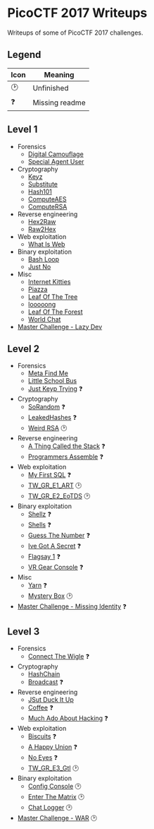# PicoCTF 2017 Writeups

Writeups of some of PicoCTF 2017 challenges.

## Legend

| Icon | Meaning |
| --- | --- |
| 🕑 | Unfinished |
| ❓ | Missing readme |

## Level 1

* Forensics
    * [Digital Camouflage](./level-1/forensics/digital-camouflage)
    * [Special Agent User](./level-1/forensics/special-agent-user)
* Cryptography
    * [Keyz](./level-1/cryptography/keyz)
    * [Substitute](./level-1/cryptography/substitute)
    * [Hash101](./level-1/cryptography/hash101)
    * [ComputeAES](./level-1/cryptography/computeaes)
    * [ComputeRSA](./level-1/cryptography/computersa)
* Reverse engineering
    * [Hex2Raw](./level-1/reverse-engineering/hex2raw)
    * [Raw2Hex](./level-1/reverse-engineering/raw2hex)
* Web exploitation
    * [What Is Web](./level-1/web-exploitation/what-is-web)
* Binary exploitation
    * [Bash Loop](./level-1/binary-exploitation/bash-loop)
    * [Just No](./level-1/binary-exploitation/just-no)
* Misc
    * [Internet Kitties](./level-1/misc/internet-kitties)
    * [Piazza](./level-1/misc/piazza)
    * [Leaf Of The Tree](./level-1/misc/leaf-of-the-tree)
    * [looooong](./level-1/misc/looooong)
    * [Leaf Of The Forest](./level-1/misc/leaf-of-the-forest)
    * [World Chat](./level-1/misc/world-chat)
* [Master Challenge - Lazy Dev](./level-1/master-challenge)

## Level 2

* Forensics
    * [Meta Find Me](./level-2/forensics/meta-find-me)
    * [Little School Bus](./level-2/forensics/little-school-bus)
    * [Just Keyp Trying](./level-2/forensics/just-keyp-trying) ❓
* Cryptography
    * [SoRandom](./level-2/cryptography/sorandom) ❓
    * [LeakedHashes](./level-2/cryptography/leaked-hashes) ❓
    * [Weird RSA](./level-2/cryptography/weird-rsa) 🕑
* Reverse engineering
    * [A Thing Called the Stack](./level-2/a-thing-called-stack) ❓
    * [Programmers Assemble](./level-2/programmers-assemble) ❓
* Web exploitation
    * [My First SQL](./level-2/web-exploitation) ❓
    * [TW_GR_E1_ART](./level-2/tw_gr_e1_art) 🕑
    * [TW_GR_E2_EoTDS](./level-2/tw_gr_e2_eotds) 🕑
* Binary exploitation
    * [Shellz](./level-2/shellz) ❓
    * [Shells](./level-2/shells) ❓
    * [Guess The Number](./level-2/guess-the-number) ❓
    * [Ive Got A Secret](./level-2/ive-got-a-secret) ❓
    * [Flagsay 1](./level-2/flagsay-1) ❓
    * [VR Gear Console](./level-2/vr-gear-console) ❓
* Misc
    * [Yarn](./level-2/yarn) ❓
    * [Mystery Box](./level-2/mistery-box) 🕑
* [Master Challenge - Missing Identity](./level-2/master-challenge) ❓

## Level 3

* Forensics
    * [Connect The Wigle](./level-3/forensics/connect-the-wigle) ❓
* Cryptography
    * [HashChain](./level-3/cryptography/hashchain)
    * [Broadcast](./level-3/cryptography/broadcast) ❓
* Reverse engineering
    * [JSut Duck It Up](./level-3/reverse-engineering/jsut-duck-it-up)
    * [Coffee](./level-3/reverse-engineering/coffee) ❓
    * [Much Ado About Hacking](./level-3/reverse-engineering/much-ado-about-hacking) ❓
* Web exploitation
    * [Biscuits](./level-3/reverse-engineering/biscuits) ❓
    * [A Happy Union](./level-3/reverse-engineering/a-happy-union) ❓
    * [No Eyes](./level-3/reverse-engineering/no-eyes) ❓
    * [TW_GR_E3_GtI](./level-3/reverse-engineering/tw_gr_e3_gti) 🕑
* Binary exploitation
    * [Config Console](./level-3/binary-exploitation/config-console) 🕑
    * [Enter The Matrix](./level-3/binary-exploitation/enter-the-matrix) 🕑
    * [Chat Logger](./level-3/binary-exploitation/chat-logger) 🕑
* [Master Challenge - WAR](./level-3/master-challenge) 🕑
    